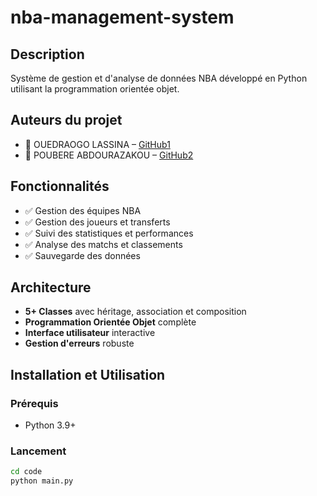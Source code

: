 # nba-management-system

## Description

Système de gestion et d'analyse de données NBA développé en Python utilisant la programmation orientée objet.

## Auteurs du projet

- 👤 OUEDRAOGO LASSINA – [GitHub1](https://github.com/katabtenga-source)
- 👤 POUBERE ABDOURAZAKOU – [GitHub2](https://github.com/POUBERE)

## Fonctionnalités

- ✅ Gestion des équipes NBA
- ✅ Gestion des joueurs et transferts
- ✅ Suivi des statistiques et performances
- ✅ Analyse des matchs et classements
- ✅ Sauvegarde des données

## Architecture

- **5+ Classes** avec héritage, association et composition
- **Programmation Orientée Objet** complète
- **Interface utilisateur** interactive
- **Gestion d'erreurs** robuste

## Installation et Utilisation

### Prérequis

- Python 3.9+

### Lancement

```bash
cd code
python main.py
```
